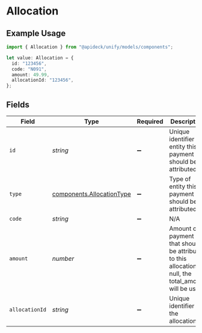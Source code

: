 # Allocation

## Example Usage

```typescript
import { Allocation } from "@apideck/unify/models/components";

let value: Allocation = {
  id: "123456",
  code: "N091",
  amount: 49.99,
  allocationId: "123456",
};
```

## Fields

| Field                                                                                                   | Type                                                                                                    | Required                                                                                                | Description                                                                                             | Example                                                                                                 |
| ------------------------------------------------------------------------------------------------------- | ------------------------------------------------------------------------------------------------------- | ------------------------------------------------------------------------------------------------------- | ------------------------------------------------------------------------------------------------------- | ------------------------------------------------------------------------------------------------------- |
| `id`                                                                                                    | *string*                                                                                                | :heavy_minus_sign:                                                                                      | Unique identifier of entity this payment should be attributed to.                                       | 123456                                                                                                  |
| `type`                                                                                                  | [components.AllocationType](../../models/components/allocationtype.md)                                  | :heavy_minus_sign:                                                                                      | Type of entity this payment should be attributed to.                                                    |                                                                                                         |
| `code`                                                                                                  | *string*                                                                                                | :heavy_minus_sign:                                                                                      | N/A                                                                                                     | N091                                                                                                    |
| `amount`                                                                                                | *number*                                                                                                | :heavy_minus_sign:                                                                                      | Amount of payment that should be attributed to this allocation. If null, the total_amount will be used. | 49.99                                                                                                   |
| `allocationId`                                                                                          | *string*                                                                                                | :heavy_minus_sign:                                                                                      | Unique identifier of the allocation                                                                     | 123456                                                                                                  |